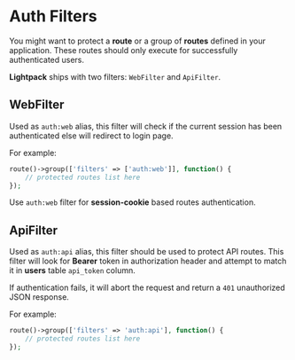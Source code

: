 # Auth Filters

You might want to protect a **route** or a group of **routes** defined in your application. These routes should only execute for successfully authenticated users.

**Lightpack** ships with two filters: `WebFilter` and `ApiFilter`.

## WebFilter

Used as `auth:web` alias, this filter will check if the current session has been authenticated else will redirect to login page.

For example:

```php
route()->group(['filters' => ['auth:web']], function() {
    // protected routes list here
});
```

Use `auth:web` filter for **session-cookie** based routes authentication.

## ApiFilter

Used as `auth:api` alias, this filter should be used to protect API routes. This filter will look for **Bearer** token in authorization header and attempt to match it in **users** table `api_token` column. 

If authentication fails, it will abort the request and return a `401` unauthorized JSON response. 

For example:

```php
route()->group(['filters' => 'auth:api'], function() {
    // protected routes list here
});
```